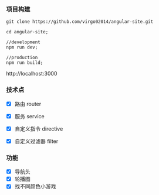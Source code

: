 ### 项目构建
```
git clone https://github.com/virgo02014/angular-site.git

cd angular-site;

//development
npm run dev; 

//production
npm run build; 
```
http://localhost:3000


### 技术点
- [x] 路由 router
- [x] 服务 service
- [x] 自定义指令 directive
- [x] 自定义过滤器 filter


### 功能
+ [x] 导航头
+ [x] 轮播图
+ [x] 找不同颜色小游戏
